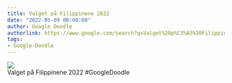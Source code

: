 ```yaml
---
title: Valget på Filippinene 2022
date: "2022-05-09 00:00:00"
author: Google Doodle
authorlink: https://www.google.com/search?q=Valget%20p%C3%A5%20Filippinene%202022
tags:
- Google-Doodle
---
```

<img src="https://www.google.com/logos/doodles/2022/philippines-elections-2022-6753651837109404-l.png" referrerpolicy="no-referrer"><br>Valget på Filippinene 2022 #GoogleDoodle